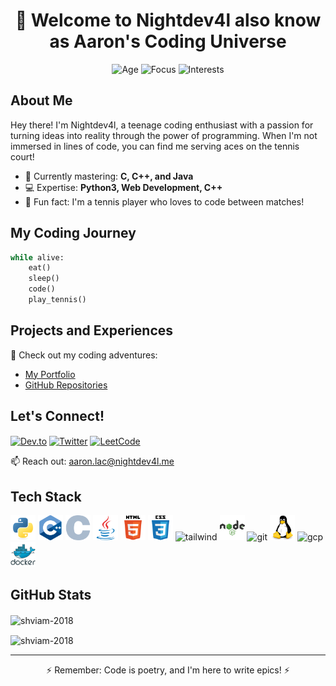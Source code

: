 <h1 align="center">👋 Welcome to Nightdev4l also know as Aaron's Coding Universe</h1>

<p align="center">
  <img src="https://img.shields.io/badge/Age-Teen-blue" alt="Age">
  <img src="https://img.shields.io/badge/Focus-Web%20Dev%20%7C%20C%2B%2B%20%7C%20Python-brightgreen" alt="Focus">
  <img src="https://img.shields.io/badge/From-Code%20to%20Court-orange" alt="Interests">
</p>

## About Me

Hey there! I'm Nightdev4l, a teenage coding enthusiast with a passion for turning ideas into reality through the power of programming. When I'm not immersed in lines of code, you can find me serving aces on the tennis court!

- 🚀 Currently mastering: **C, C++, and Java**
- 💻 Expertise: **Python3, Web Development, C++**
- 🎾 Fun fact: I'm a tennis player who loves to code between matches!

## My Coding Journey

```python
while alive:
    eat()
    sleep()
    code()
    play_tennis()
```

## Projects and Experiences

🔗 Check out my coding adventures:
- [My Portfolio](https://nightdev4l.web.app/)
- [GitHub Repositories](https://github.com/shviam-2018?tab=repositories)

## Let's Connect!

<p align="left">
<a href="https://dev.to/nightdev" target="blank"><img align="center" src="https://raw.githubusercontent.com/rahuldkjain/github-profile-readme-generator/master/src/images/icons/Social/devto.svg" alt="Dev.to" height="30" width="40" /></a>
<a href="https://twitter.com/shviamj" target="blank"><img align="center" src="https://raw.githubusercontent.com/rahuldkjain/github-profile-readme-generator/master/src/images/icons/Social/twitter.svg" alt="Twitter" height="30" width="40" /></a>
<a href="https://leetcode.com/shviam-2018/" target="blank"><img align="center" src="https://raw.githubusercontent.com/rahuldkjain/github-profile-readme-generator/master/src/images/icons/Social/leet-code.svg" alt="LeetCode" height="30" width="40" /></a>
</p>

📫 Reach out: aaron.lac@nightdev4l.me

## Tech Stack

<p align="left">
<img src="https://raw.githubusercontent.com/devicons/devicon/master/icons/python/python-original.svg" alt="python" width="40" height="40"/>
<img src="https://raw.githubusercontent.com/devicons/devicon/master/icons/cplusplus/cplusplus-original.svg" alt="cplusplus" width="40" height="40"/>
<img src="https://raw.githubusercontent.com/devicons/devicon/master/icons/c/c-original.svg" alt="c" width="40" height="40"/>
<img src="https://raw.githubusercontent.com/devicons/devicon/master/icons/java/java-original.svg" alt="java" width="40" height="40"/>
<img src="https://raw.githubusercontent.com/devicons/devicon/master/icons/html5/html5-original-wordmark.svg" alt="html5" width="40" height="40"/>
<img src="https://raw.githubusercontent.com/devicons/devicon/master/icons/css3/css3-original-wordmark.svg" alt="css3" width="40" height="40"/>
<img src="https://www.vectorlogo.zone/logos/tailwindcss/tailwindcss-icon.svg" alt="tailwind" width="40" height="40"/>
<img src="https://raw.githubusercontent.com/devicons/devicon/master/icons/nodejs/nodejs-original-wordmark.svg" alt="nodejs" width="40" height="40"/>
<img src="https://www.vectorlogo.zone/logos/git-scm/git-scm-icon.svg" alt="git" width="40" height="40"/>
<img src="https://raw.githubusercontent.com/devicons/devicon/master/icons/linux/linux-original.svg" alt="linux" width="40" height="40"/>
<img src="https://www.vectorlogo.zone/logos/google_cloud/google_cloud-icon.svg" alt="gcp" width="40" height="40"/>
<img src="https://raw.githubusercontent.com/devicons/devicon/master/icons/docker/docker-original-wordmark.svg" alt="docker" width="40" height="40"/>
</p>

## GitHub Stats

<p><img align="center" src="https://github-readme-stats.vercel.app/api/top-langs?username=shviam-2018&show_icons=true&locale=en&layout=compact" alt="shviam-2018" /></p>

<p><img align="center" src="https://github-readme-streak-stats.herokuapp.com/?user=shviam-2018&" alt="shviam-2018" /></p>

---

<p align="center">⚡ Remember: Code is poetry, and I'm here to write epics! ⚡</p>
